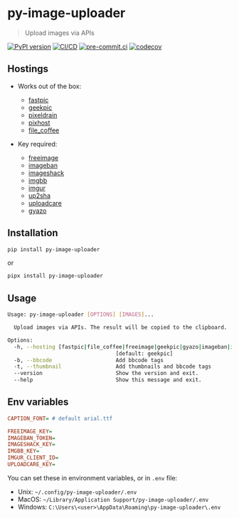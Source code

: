 # py-image-uploader

> Upload images via APIs

[![PyPI version](https://img.shields.io/pypi/v/py-image-uploader)](https://pypi.org/project/py-image-uploader)
[![CI/CD](https://github.com/DeadNews/py-image-uploader/actions/workflows/python-app.yml/badge.svg)](https://github.com/DeadNews/py-image-uploader/actions/workflows/python-app.yml)
[![pre-commit.ci](https://results.pre-commit.ci/badge/github/DeadNews/py-image-uploader/main.svg)](https://results.pre-commit.ci/latest/github/DeadNews/py-image-uploader/main)
[![codecov](https://codecov.io/gh/DeadNews/py-image-uploader/branch/main/graph/badge.svg?token=OCZDZIYPMC)](https://codecov.io/gh/DeadNews/py-image-uploader)

## Hostings

- Works out of the box:

  - [fastpic](https://fastpic.org/)
  - [geekpic](https://geekpic.net/)
  - [pixeldrain](https://pixeldrain.com/)
  - [pixhost](https://pixhost.to/)
  - [file_coffee](https://file.coffee/)

- Key required:

  - [freeimage](https://freeimage.host/)
  - [imageban](https://imageban.ru/)
  - [imageshack](https://imageshack.us/)
  - [imgbb](https://imgbb.com/)
  - [imgur](https://imgur.com/)
  - [up2sha](https://up2sha.re/)
  - [uploadcare](https://uploadcare.com/)
  - [gyazo](https://gyazo.com/)

## Installation

```sh
pip install py-image-uploader
```

or

```sh
pipx install py-image-uploader
```

## Usage

```sh
Usage: py-image-uploader [OPTIONS] [IMAGES]...

  Upload images via APIs. The result will be copied to the clipboard.

Options:
  -h, --hosting [fastpic|file_coffee|freeimage|geekpic|gyazo|imageban|imageshack|imgbb|imgur|pixhost|up2sha|uploadcare]
                                  [default: geekpic]
  -b, --bbcode                    Add bbcode tags
  -t, --thumbnail                 Add thumbnails and bbcode tags
  --version                       Show the version and exit.
  --help                          Show this message and exit.
```

## Env variables

```ini
CAPTION_FONT= # default arial.ttf

FREEIMAGE_KEY=
IMAGEBAN_TOKEN=
IMAGESHACK_KEY=
IMGBB_KEY=
IMGUR_CLIENT_ID=
UPLOADCARE_KEY=
```

You can set these in environment variables, or in `.env` file:

- Unix: `~/.config/py-image-uploader/.env`
- MacOS: `~/Library/Application Support/py-image-uploader/.env`
- Windows: `C:\Users\<user>\AppData\Roaming\py-image-uploader\.env`
